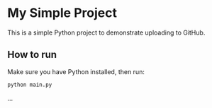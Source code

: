 # My Simple Project

This is a simple Python project to demonstrate uploading to GitHub.

## How to run

Make sure you have Python installed, then run:

```bash
python main.py
```
...
